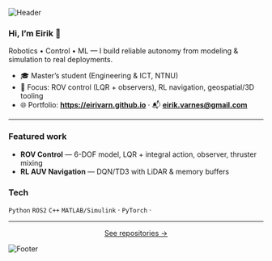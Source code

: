 <!-- Header banner -->
![Header](https://capsule-render.vercel.app/api?type=waving&color=gradient&height=160&section=header&text=Eirik%20Varnes&fontSize=44&fontAlignY=35)

### Hi, I’m Eirik 👋
Robotics • Control • ML — I build reliable autonomy from modeling & simulation to real deployments.

- 🎓 Master’s student (Engineering & ICT, NTNU)
- 🤖 Focus: ROV control (LQR + observers), RL navigation, geospatial/3D tooling
- 🌐 Portfolio: **https://eirivarn.github.io**  ·  📬 **eirik.varnes@gmail.com**

---

### Featured work
- **ROV Control** — 6-DOF model, LQR + integral action, observer, thruster mixing
- **RL AUV Navigation** — DQN/TD3 with LiDAR & memory buffers


### Tech
`Python` `ROS2` `C++` `MATLAB/Simulink` · `PyTorch` · 

---

<p align="center">
  <a href="https://github.com/eirivarn?tab=repositories">See repositories →</a>
</p>

<!-- Footer wave -->
![Footer](https://capsule-render.vercel.app/api?type=waving&color=gradient&height=120&section=footer)
